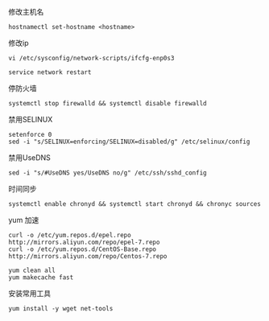 修改主机名
```
hostnamectl set-hostname <hostname>
```

修改ip
```
vi /etc/sysconfig/network-scripts/ifcfg-enp0s3

service network restart
```

停防火墙
```
systemctl stop firewalld && systemctl disable firewalld
```

禁用SELINUX
```
setenforce 0
sed -i "s/SELINUX=enforcing/SELINUX=disabled/g" /etc/selinux/config
```

禁用UseDNS
```
sed -i "s/#UseDNS yes/UseDNS no/g" /etc/ssh/sshd_config
```

时间同步
```
systemctl enable chronyd && systemctl start chronyd && chronyc sources
```

yum 加速
```
curl -o /etc/yum.repos.d/epel.repo http://mirrors.aliyun.com/repo/epel-7.repo
curl -o /etc/yum.repos.d/CentOS-Base.repo http://mirrors.aliyun.com/repo/Centos-7.repo

yum clean all
yum makecache fast
```

安装常用工具
```
yum install -y wget net-tools
```


